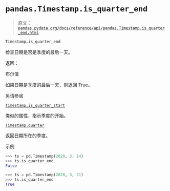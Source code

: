 # `pandas.Timestamp.is_quarter_end`

> 原文：[`pandas.pydata.org/docs/reference/api/pandas.Timestamp.is_quarter_end.html`](https://pandas.pydata.org/docs/reference/api/pandas.Timestamp.is_quarter_end.html)

```py
Timestamp.is_quarter_end
```

检查日期是否是季度的最后一天。

返回：

布尔值

如果日期是季度的最后一天，则返回 True。

另请参阅

[`Timestamp.is_quarter_start`](https://pandas.pydata.org/docs/reference/api/pandas.Timestamp.is_quarter_start.html#pandas.Timestamp.is_quarter_start "pandas.Timestamp.is_quarter_start")

类似的属性，指示季度的开始。

[`Timestamp.quarter`](https://pandas.pydata.org/docs/reference/api/pandas.Timestamp.quarter.html#pandas.Timestamp.quarter "pandas.Timestamp.quarter")

返回日期所在的季度。

示例

```py
>>> ts = pd.Timestamp(2020, 3, 14)
>>> ts.is_quarter_end
False 
```

```py
>>> ts = pd.Timestamp(2020, 3, 31)
>>> ts.is_quarter_end
True 
```

